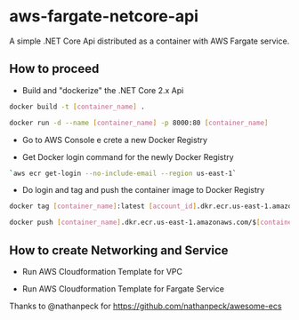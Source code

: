 # aws-fargate-netcore-api
A simple .NET Core Api distributed as a container with AWS Fargate service.

## How to proceed

* Build and "dockerize" the .NET Core 2.x Api

```bash
docker build -t [container_name] .

docker run -d --name [container_name] -p 8000:80 [container_name]
```

* Go to AWS Console e crete a new Docker Registry

* Get Docker login command for the newly Docker Registry
```bash
`aws ecr get-login --no-include-email --region us-east-1`
```

* Do login and tag and push the container image to Docker Registry

```bash
docker tag [container_name]:latest [account_id].dkr.ecr.us-east-1.amazonaws.com/[container_name]:v1

docker push [container_name].dkr.ecr.us-east-1.amazonaws.com/$[container_name]:v1
```

## How to create Networking and Service

* Run AWS Cloudformation Template for VPC

* Run AWS Cloudformation Template for Fargate Service

Thanks to @nathanpeck for https://github.com/nathanpeck/awesome-ecs 





